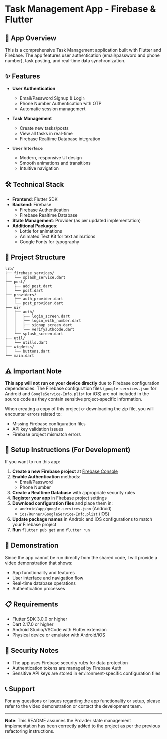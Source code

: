 # Task Management App - Firebase & Flutter

## 📱 App Overview

This is a comprehensive Task Management application built with Flutter and Firebase. The app features user authentication (email/password and phone number), task posting, and real-time data synchronization.

## ✨ Features

- **User Authentication**
  - Email/Password Signup & Login
  - Phone Number Authentication with OTP
  - Automatic session management

- **Task Management**
  - Create new tasks/posts
  - View all tasks in real-time
  - Firebase Realtime Database integration

- **User Interface**
  - Modern, responsive UI design
  - Smooth animations and transitions
  - Intuitive navigation

## 🛠️ Technical Stack

- **Frontend**: Flutter SDK
- **Backend**: Firebase
  - Firebase Authentication
  - Firebase Realtime Database
- **State Management**: Provider (as per updated implementation)
- **Additional Packages**:
  - Lottie for animations
  - Animated Text Kit for text animations
  - Google Fonts for typography

## 📁 Project Structure

```
lib/
├── firebase_services/
│   └── splash_service.dart
├── post/
│   ├── add_post.dart
│   └── post.dart
├── providers/
│   ├── auth_provider.dart
│   └── post_provider.dart
├── ui/
│   ├── auth/
│   │   ├── login_screen.dart
│   │   ├── login_with_number.dart
│   │   ├── signup_screen.dart
│   │   └── verifyauthcode.dart
│   └── splash_screen.dart
├── util/
│   └── utills.dart
├── wigdetss/
│   └── buttons.dart
└── main.dart
```

## ⚠️ Important Note

**This app will not run on your device directly** due to Firebase configuration dependencies. The Firebase configuration files (`google-services.json` for Android and `GoogleService-Info.plist` for iOS) are not included in the source code as they contain sensitive project-specific information.

When creating a copy of this project or downloading the zip file, you will encounter errors related to:
- Missing Firebase configuration files
- API key validation issues
- Firebase project mismatch errors

## 🔧 Setup Instructions (For Development)

If you want to run this app:

1. **Create a new Firebase project** at [Firebase Console](https://console.firebase.google.com/)
2. **Enable Authentication** methods:
   - Email/Password
   - Phone Number
3. **Create a Realtime Database** with appropriate security rules
4. **Register your app** in Firebase project settings
5. **Download configuration files** and place them in:
   - `android/app/google-services.json` (Android)
   - `ios/Runner/GoogleService-Info.plist` (iOS)
6. **Update package names** in Android and iOS configurations to match your Firebase project
7. **Run** `flutter pub get` and `flutter run`

## 🎥 Demonstration

Since the app cannot be run directly from the shared code, I will provide a video demonstration that shows:
- App functionality and features
- User interface and navigation flow
- Real-time database operations
- Authentication processes

## 📋 Requirements

- Flutter SDK 3.0.0 or higher
- Dart 2.17.0 or higher
- Android Studio/VSCode with Flutter extension
- Physical device or emulator with Android/iOS

## 🔐 Security Notes

- The app uses Firebase security rules for data protection
- Authentication tokens are managed by Firebase Auth
- Sensitive API keys are stored in environment-specific configuration files

## 📞 Support

For any questions or issues regarding the app functionality or setup, please refer to the video demonstration or contact the development team.

---

**Note**: This README assumes the Provider state management implementation has been correctly added to the project as per the previous refactoring instructions.